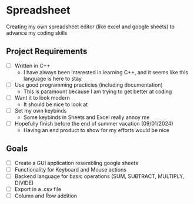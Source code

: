 # Spreadsheet
Creating my own spreadsheet editor (like excel and google sheets) to advance my coding skills

## Project Requirements
- [ ] Written in C++
  - I have always been interested in learning C++, and it seems like this language is here to stay
- [ ] Use good programming practicies (including documentation)
    - This is paramount because I am trying to get better at coding
- [ ] Want it to look modern
    - It should be nice to look at
- [ ] Set my own keybinds
    - Some keybinds in Sheets and Excel really annoy me
- [ ] Hopefully finish before the end of summer vacation (09/01/2024)
    - Having an end product to show for my efforts would be nice

## Goals
- [ ] Create a GUI application resembling google sheets
- [ ] Functionality for Keyboard and Mouse actions
- [ ] Backend language for basic operations (SUM, SUBTRACT, MULTIPLY, DIVIDE)
- [ ] Export in a .csv file
- [ ] Column and Row addition
